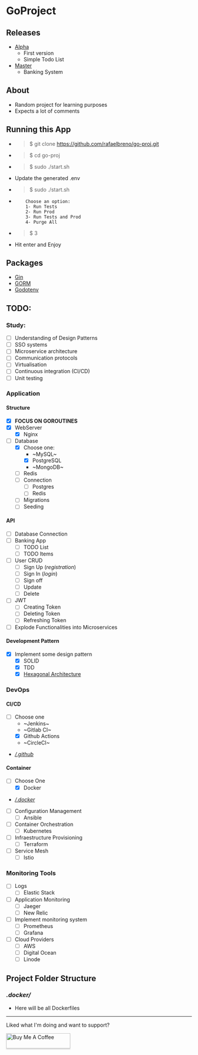 # GoProject
## Releases
- [Alpha](https://github.com/rafaelbreno/go-proj/tree/release/alpha-1.0)
    - First version
    - Simple Todo List
- [Master](#)
    - Banking System
## About
- Random project for learning purposes
- Expects a lot of comments
## Running this App
- > $ git clone https://github.com/rafaelbreno/go-proj.git
- > $ cd go-proj
- > $ sudo ./start.sh
- Update the generated .env
- > $ sudo ./start.sh
-   ```
        Choose an option:
        1- Run Tests
        2- Run Prod
        3- Run Tests and Prod
        4- Purge All
    ```
- > $ 3
- Hit enter and Enjoy 
## Packages
- [Gin](https://github.com/gin-gonic/gin)
- [GORM](https://github.com/go-gorm/gorm)
- [Godotenv](github.com/joho/godotenv)
## TODO:

### Study: 
- [ ] Understanding of Design Patterns
- [ ] SSO systems
- [ ] Microservice architecture
- [ ] Communication protocols
- [ ] Virtualisation
- [ ] Continuous integration (CI/CD)
- [ ] Unit testing

### Application
#### Structure
- [x] __FOCUS ON GOROUTINES__
- [x] WebServer
    - [x] Nginx
- [ ] Database
    - [x] Choose one:
        - ~MySQL~
        - [x] PostgreSQL
        - ~MongoDB~
    - [ ] Redis
    - [ ] Connection
        - [ ] Postgres
        - [ ] Redis
    - [ ] Migrations
    - [ ] Seeding

#### API
- [ ] Database Connection
- [ ] Banking App
    - [ ] TODO List
    - [ ] TODO Items
- [ ] User CRUD
    - [ ] Sign Up (_registration_)
    - [ ] Sign In (_login_)
    - [ ] Sign off
    - [ ] Update
    - [ ] Delete
- [ ] JWT
    - [ ] Creating Token
    - [ ] Deleting Token
    - [ ] Refreshing Token
- [ ] Explode Functionalities into Microservices

#### Development Pattern
- [x] Implement some design pattern
    - [x] SOLID
    - [x] TDD
    - [x] [Hexagonal Architecture](https://www.qwan.eu/2020/08/20/hexagonal-architecture.html)
### DevOps
#### CI/CD
- [ ] Choose one
    - ~Jenkins~
    - ~Gitlab CI~
    - [x] Github Actions
    - ~CircleCI~
- [_/.github_](https://github.com/rafaelbreno/go-proj/tree/master/.github)
#### Container
- [ ] Choose One
    - [x] Docker
- [_/.docker_](https://github.com/rafaelbreno/go-proj/tree/master/.docker)

- [ ] Configuration Management
    - [ ] Ansible

- [ ] Container Orchestration
    - [ ] Kubernetes

- [ ] Infraestructure Provisioning
    - [ ] Terraform

- [ ] Service Mesh
    - [ ] Istio 

### Monitoring Tools
- [ ] Logs
    - [ ] Elastic Stack
- [ ] Application Monitoring
    - [ ] Jaeger
    - [ ] New Relic
- [ ] Implement monitoring system
    - [ ] Prometheus
    - [ ] Grafana
- [ ] Cloud Providers
    - [ ] AWS
    - [ ] Digital Ocean
    - [ ] Linode

## Project Folder Structure
### _.docker/_
- Here will be all Dockerfiles

-----

Liked what I'm doing and want to support?

<a href="https://www.buymeacoffee.com/rafiusky" target="_blank"><img src="https://www.buymeacoffee.com/assets/img/custom_images/orange_img.png" alt="Buy Me A Coffee" style="height: 41px !important;width: 174px !important;box-shadow: 0px 3px 2px 0px rgba(190, 190, 190, 0.5) !important;-webkit-box-shadow: 0px 3px 2px 0px rgba(190, 190, 190, 0.5) !important;" ></a>


